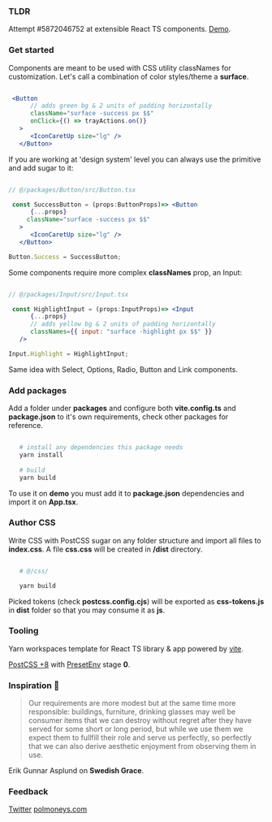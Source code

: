 ### TLDR

Attempt #5872046752 at extensible React TS components. [Demo](https://polmoneys.github.io/boost/). 

### Get started 

Components are meant to be used with CSS utility classNames for customization. Let's call a combination of color styles/theme a **surface**. 

```jsx

 <Button
      // adds green bg & 2 units of padding horizontally 
      className="surface -success px $$"
      onClick={() => trayActions.on()}
   >
      <IconCaretUp size="lg" />
   </Button>

```

If you are working at 'design system' level you can always use the primitive and add sugar to it:

```jsx

// @/packages/Button/src/Button.tsx

 const SuccessButton = (props:ButtonProps)=> <Button
      {...props}
     className="surface -success px $$"
   >
      <IconCaretUp size="lg" />
   </Button>

Button.Success = SuccessButton;

```

Some components require more complex **classNames** prop, an Input: 


```jsx

// @/packages/Input/src/Input.tsx

 const HighlightInput = (props:InputProps)=> <Input
      {...props}
      // adds yellow bg & 2 units of padding horizontally 
      classNames={{ input: "surface -highlight px $$" }}
   />

Input.Highlight = HighlightInput;

```

Same idea with Select, Options, Radio, Button and Link components. 

### Add packages

Add a folder under **packages** and configure both **vite.config.ts** and **package.json** to it's own requirements, check other packages for reference. 

```bash

   # install any dependencies this package needs
   yarn install 
   
   # build
   yarn build

```

To use it on **demo** you must add it to **package.json** dependencies and import it on **App.tsx**.

### Author CSS

Write CSS with PostCSS sugar on any folder structure and import all files to **index.css**. A file **css.css** will be created in **/dist** directory.


```bash

   # @/css/

   yarn build

```

Picked tokens (check **postcss.config.cjs**) will be exported as **css-tokens.js** in **dist** folder so that you may consume it as **js**. 

### Tooling

Yarn workspaces template for React TS library & app powered by [vite](https://vitejs.dev/). 

[PostCSS +8](https://cssdb.org/) with [PresetEnv](https://github.com/csstools/postcss-plugins/tree/main/plugin-packs/postcss-preset-env) stage **0**. 

### Inspiration 💐

> Our requirements are more modest but at the same time more responsible: 
> buildings, furniture, drinking glasses may well be consumer items that 
> we can destroy without regret after they have served for some short or 
> long period, but while we use them we expect them to fullfill their role and serve us perfectly, so perfectly that we can also derive aesthetic 
> enjoyment from observing them in use. 

Erik Gunnar Asplund on **Swedish Grace**.

### Feedback 

[Twitter](https://twitter.com/polmoneys)
[polmoneys.com](https://polmoneys.com)


